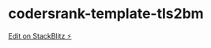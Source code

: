 # codersrank-template-tls2bm

[Edit on StackBlitz ⚡️](https://stackblitz.com/edit/codersrank-template-tls2bm)